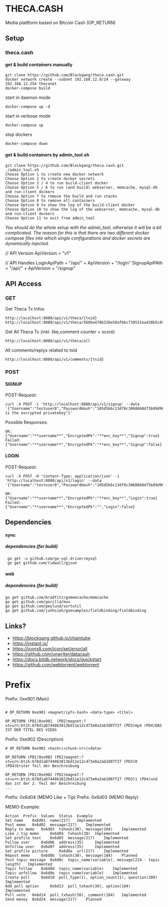 # THECA.CASH
Media plattform based on Bitcoin Cash (OP_RETURN)

## Setup

### theca.cash
#### get & build containers manually
```
git clone https://github.com/Blockgang/theca.cash.git
docker network create --subnet 192.168.12.0/24 --gateway 192.168.12.254 thecanet
docker-compose build
```
start in daemon mode
```
docker-compose up -d
```
start in verbose mode
```
docker-compose up
```

stop dockers
```
docker-compose down
```
#### get & build containers by admin_tool.sh
```
git clone https://github.com/Blockgang/theca.cash.git
./admin_tool.sh
Choose Option 1 to create new docker network
Choose Option 2 to create docker secrets
Choose Option 3 / 4 to run build-client docker
Choose Option 5 / 6 to run (and build) webserver, memcache, mysql-db and run-client dockers
Choose Option 7 to remove the build and run stacks
Choose Option 8 to remove all containers
Choose Option 9 to show the log of the build-client docker
Choose Option 10 to show the log of the webserver, memcache, mysql-db and run-client dockers
Choose Option 11 to exit from admin_tool
```
*You should do the whole setup with the admin_tool, otherwise it will be a bit complicated. The reason for this is that there are two different docker compose files into which single configurations and docker secrets are dynamically injected.*



// API Version
ApiVersion = "v1"

// API Handles
LoginApiPath     = "/api/" + ApiVersion + "/login"
SignupApiPAth    = "/api/" + ApiVersion + "/signup"


## API Access
### GET ###
Get Theca Tx Infos
```
http://localhost:8080/api/v1/theca/{txid}
http://localhost:8080/api/v1/theca/569be470b326e50afbbc739531ea428b5c6977fd900091e3a8faeaf90b85140b
```

Get All Theca Tx (inkl. like,comment counter + score)
```
http://localhost:8080/api/v1/theca/all
```

All comments/replys related to txid
```
http://localhost:8080/api/v1/comments/{txid}
```

### POST ###
#### SIGNUP ####
POST-Request:
```
curl -X POST -i 'http://localhost:8080/api/v1/signup' --data '{"Username":"testuser8","PasswordHash":"105d5b6c13df8c30686b0d75b89d98ada04dc32421fd97acfb77bc81e43f6075","EncryptedPk":"this is the excrypted privatekey"}'
```
Possible Responses:
```
OK:
{"Username":"**username**","EncryptedPk":"**enc_key**","Signup":true}
Failed:
{"Username":"**username**","EncryptedPk":"**enc_key**","Signup":false}
```

#### LOGIN ####
POST-Request:
```
curl -X POST -H 'Content-Type: application/json' -i 'http://localhost:8080/api/v1/login' --data '{"Username":"testuser8","PasswordHash":"105d5b6c13df8c30686b0d75b89d98ada04dc32421fd97acfb77bc81e43f6075"}'

OK:
{"Username":"**username**","EncryptedPk":"**enc_key**","Login":true}
Failed:
{"Username":"**username**","EncryptedPk":"","Login":false}
```

## Dependencies
#### sync
##### dependencies (for build)
```
 go get -u github.com/go-sql-driver/mysql
 go get github.com/tidwall/gjson
```

#### web
##### dependencies (for build)
```
go get github.com/bradfitz/gomemcache/memcache
go get github.com/gorilla/mux
go get github.com/pmylund/sortutil
go get github.com/junhsieh/goexamples/fieldbinding/fieldbinding
```

## Links?
* https://blockgang.github.io/chaintube
* https://instant.io/
* https://icons8.com/icon/set/error/all
* https://github.com/unwriter/datacash
* https://docs.bitdb.network/docs/quickstart
* https://github.com/webtorrent/webtorrent

# Prefix

Prefix: 0xe901 (Main)
```

# OP_RETURN 0xe901 <magnet/ipfs-hash> <data-type> <titel>

OP_RETURN (PD1)0xe901  (PD2)magnet:?xt=urn:btih:678d1a0744863813bd11e12c473e0a2ab3d07f27 (PD3)mp4 (PD4)DAS IST DER TITEL DES VIEOS

```

Prefix: 0xe902 (Description)
```
# OP_RETURN 0xe902 <hash>|<chunk-nr>|<data>

OP_RETURN (PD1)0xe902 (PD2)magnet:?xt=urn:btih:678d1a0744863813bd11e12c473e0a2ab3d07f27 (PD3)0 (PD4)Erster Teil der Beschreibung

OP_RETURN (PD1)0xe902 (PD2)magnet:?xt=urn:btih:678d1a0744863813bd11e12c473e0a2ab3d07f27 (PD3)1 (PD4)und das ist der 2. Teil der Beschreibung
...
```

Prefix: 0x6d04 (MEMO Like + Tip)
Prefix: 0x6d03 (MEMO Reply)


MEMO-Example:
```
Action 	Prefix 	Values 	Status 	Example
Set name 	0x6d01 	name(217) 	Implemented 	
Post memo 	0x6d02 	message(217) 	Implemented 	
Reply to memo 	0x6d03 	txhash(30), message(184) 	Implemented 	
Like / tip memo 	0x6d04 	txhash(30) 	Implemented 	
Set profile text 	0x6d05 	message(217) 	Implemented 	
Follow user 	0x6d06 	address(35) 	Implemented 	
Unfollow user 	0x6d07 	address(35) 	Implemented 	
Set profile picture 	0x6d0a 	url(217) 	Implemented 	
Repost memo 	0x6d0b 	txhash(30), message(184) 	Planned 	-
Post topic message 	0x6d0c 	topic_name(variable), message(214 - topic length) 	Implemented 	
Topic follow 	0x6d0d 	topic_name(variable) 	Implemented 	
Topic unfollow 	0x6d0e 	topic_name(variable) 	Implemented 	
Create poll 	0x6d10 	poll_type(1), option_count(1), question(209) 	Implemented 	
Add poll option 	0x6d13 	poll_txhash(30), option(184) 	Implemented 	
Poll vote 	0x6d14 	poll_txhash(30), comment(184) 	Implemented 	
Send money 	0x6d24 	message(217) 	Planned
```
